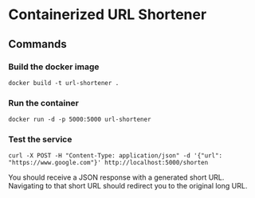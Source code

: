 # Containerized URL Shortener

## Commands

### Build the docker image
```
docker build -t url-shortener .
```

### Run the container
```
docker run -d -p 5000:5000 url-shortener
```

### Test the service
```
curl -X POST -H "Content-Type: application/json" -d '{"url": "https://www.google.com"}' http://localhost:5000/shorten
```
You should receive a JSON response with a generated short URL. Navigating to that short URL should redirect you to the original long URL.
